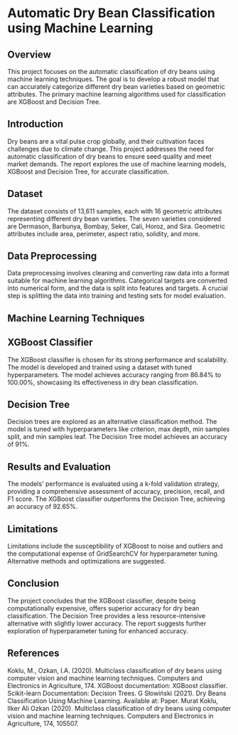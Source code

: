 # Automatic Dry Bean Classification using Machine Learning
## Overview
This project focuses on the automatic classification of dry beans using machine learning techniques. The goal is to develop a robust model that can accurately categorize different dry bean varieties based on geometric attributes. The primary machine learning algorithms used for classification are XGBoost and Decision Tree.

## Introduction
Dry beans are a vital pulse crop globally, and their cultivation faces challenges due to climate change. This project addresses the need for automatic classification of dry beans to ensure seed quality and meet market demands. The report explores the use of machine learning models, XGBoost and Decision Tree, for accurate classification.

## Dataset
The dataset consists of 13,611 samples, each with 16 geometric attributes representing different dry bean varieties. The seven varieties considered are Dermason, Barbunya, Bombay, Seker, Cali, Horoz, and Sira. Geometric attributes include area, perimeter, aspect ratio, solidity, and more.

## Data Preprocessing
Data preprocessing involves cleaning and converting raw data into a format suitable for machine learning algorithms. Categorical targets are converted into numerical form, and the data is split into features and targets. A crucial step is splitting the data into training and testing sets for model evaluation.

## Machine Learning Techniques
## XGBoost Classifier
The XGBoost classifier is chosen for its strong performance and scalability. The model is developed and trained using a dataset with tuned hyperparameters. The model achieves accuracy ranging from 86.84% to 100.00%, showcasing its effectiveness in dry bean classification.

## Decision Tree
Decision trees are explored as an alternative classification method. The model is tuned with hyperparameters like criterion, max depth, min samples split, and min samples leaf. The Decision Tree model achieves an accuracy of 91%.

## Results and Evaluation
The models' performance is evaluated using a k-fold validation strategy, providing a comprehensive assessment of accuracy, precision, recall, and F1 score. The XGBoost classifier outperforms the Decision Tree, achieving an accuracy of 92.65%.

## Limitations
Limitations include the susceptibility of XGBoost to noise and outliers and the computational expense of GridSearchCV for hyperparameter tuning. Alternative methods and optimizations are suggested.

## Conclusion
The project concludes that the XGBoost classifier, despite being computationally expensive, offers superior accuracy for dry bean classification. The Decision Tree provides a less resource-intensive alternative with slightly lower accuracy. The report suggests further exploration of hyperparameter tuning for enhanced accuracy.

## References
Koklu, M., Ozkan, I.A. (2020). Multiclass classification of dry beans using computer vision and machine learning techniques. Computers and Electronics in Agriculture, 174.
XGBoost documentation: XGBoost classifier.
Scikit-learn Documentation: Decision Trees.
G Słowiński (2021). Dry Beans Classification Using Machine Learning. Available at: Paper.
Murat Koklu, Ilker Ali Ozkan (2020). Multiclass classification of dry beans using computer vision and machine learning techniques. Computers and Electronics in Agriculture, 174, 105507.
